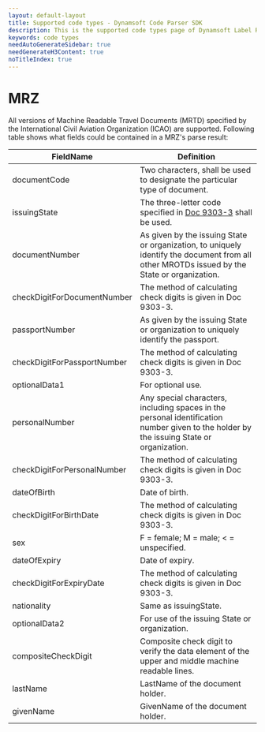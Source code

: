 ```yaml
---
layout: default-layout
title: Supported code types - Dynamsoft Code Parser SDK 
description: This is the supported code types page of Dynamsoft Label Recoginizer SDK.
keywords: code types
needAutoGenerateSidebar: true
needGenerateH3Content: true
noTitleIndex: true
---
```


# MRZ

All versions of Machine Readable Travel Documents (MRTD) specified by the International Civil Aviation Organization (ICAO) are supported. Following table shows what fields could be contained in a MRZ's parse result:

| FieldName | Definition |
|---|---|
| documentCode | Two characters, shall be used to designate the particular type of document. |
| issuingState | The three-letter code specified in [Doc 9303-3](https://www.icao.int/publications/Documents/9303_p3_cons_en.pdf) shall be used. |
| documentNumber | As given by the issuing State or organization, to uniquely identify the document from all other MROTDs issued by the State or organization. |
| checkDigitForDocumentNumber | The method of calculating check digits is given in Doc 9303-3. |
| passportNumber | As given by the issuing State or organization to uniquely identify the passport. |
| checkDigitForPassportNumber | The method of calculating check digits is given in Doc 9303-3. |
| optionalData1 | For optional use. |
| personalNumber | Any special characters, including spaces in the personal identification number given to the holder by the issuing State or organization. |
| checkDigitForPersonalNumber | The method of calculating check digits is given in Doc 9303-3. |
| dateOfBirth | Date of birth. |
| checkDigitForBirthDate | The method of calculating check digits is given in Doc 9303-3. |
| sex | F = female; M = male; < = unspecified. |
| dateOfExpiry | Date of expiry. |
| checkDigitForExpiryDate | The method of calculating check digits is given in Doc 9303-3. |
| nationality | Same as issuingState. |
| optionalData2 | For use of the issuing State or organization. |
| compositeCheckDigit | Composite check digit to verify the data element of the upper and middle machine readable lines.  |
| lastName | LastName of the document holder. |
| givenName | GivenName of the document holder. |
